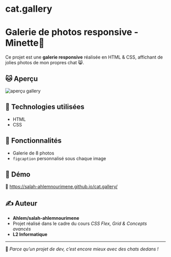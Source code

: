 # cat.gallery
# Galerie de photos responsive - Minette🐾

Ce projet est une **galerie responsive** réalisée en HTML & CSS, affichant de jolies photos de mon propres chat 😸.  

## 🐱 Aperçu
![aperçu gallery](https://github.com/user-attachments/assets/c3cc5056-ca23-42c0-82cc-836b2c2af255)


## 🧱 Technologies utilisées

- HTML
- CSS

## 🎨 Fonctionnalités

- Galerie de 8 photos 
- `figcaption` personnalisé sous chaque image


## 👀 Démo 

🔗 https://salah-ahlemnourimene.github.io/cat.gallery/


## ✍️ Auteur

- **Ahlem/salah-ahlemnourimene**
- Projet réalisé dans le cadre du cours *CSS Flex, Grid & Concepts avancés*
- **L2 Informatique**

---

🐾 *Parce qu’un projet de dev, c’est encore mieux avec des chats dedans !*
